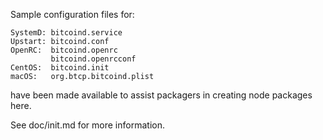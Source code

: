 Sample configuration files for:
```
SystemD: bitcoind.service
Upstart: bitcoind.conf
OpenRC:  bitcoind.openrc
         bitcoind.openrcconf
CentOS:  bitcoind.init
macOS:   org.btcp.bitcoind.plist
```
have been made available to assist packagers in creating node packages here.

See doc/init.md for more information.
